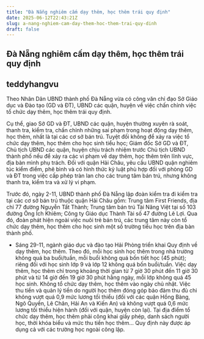 ```yaml
---
title: "Ðà Nẵng nghiêm cấm dạy thêm, học thêm trái quy định"
date: 2025-06-12T22:43:21Z
slug: a-nang-nghiem-cam-day-them-hoc-them-trai-quy-dinh
draft: false
---
```


## Ðà Nẵng nghiêm cấm dạy thêm, học thêm trái quy định

## teddyhangvu

Theo Nhân Dân
UBND thành phố Ðà Nẵng vừa có công văn chỉ đạo Sở Giáo dục và Ðào tạo (GD và ÐT), UBND các quận, huyện về việc chấn chỉnh việc tổ chức dạy thêm, học thêm trái quy định.

Cụ thể, giao Sở GD và ÐT, UBND các quận, huyện thường xuyên rà soát, thanh tra, kiểm tra, chấn chỉnh những sai phạm trong hoạt động dạy thêm, học thêm, nhất là  tại các cơ sở bán trú. Tuyệt đối không để xảy ra việc tổ chức dạy thêm, học thêm cho học sinh tiểu học; Giám đốc Sở GD và ÐT, Chủ tịch UBND các quận, huyện chịu trách nhiệm trước Chủ tịch UBND thành phố nếu để xảy ra các vi phạm về dạy thêm, học thêm trên lĩnh vực, địa bàn mình phụ trách. Ðối với quận Hải Châu, yêu cầu UBND quận nghiêm túc kiểm điểm, phê bình và có hình thức kỷ luật phù hợp đối với phòng GD và ÐT trong việc cấp phép tràn lan cho các trung tâm bán trú, nhưng không thanh tra, kiểm tra và xử lý vi phạm.

​Trước đó, ngày 2-11, UBND thành phố Ðà Nẵng lập đoàn kiểm tra đi kiểm tra tại các cơ sở bán trú thuộc quận Hải Châu gồm: Trung tâm First Friends, địa chỉ 77 đường Nguyễn Tất Thành; Trung tâm bán trú Tài Năng Việt tại số 103 đường Ông Ích Khiêm; Công ty Giáo dục Thành Tài số 47 đường Lê Lợi. Qua đó, đoàn phát hiện ngoài việc nuôi trẻ bán trú, các trung tâm này còn tổ chức dạy thêm, học thêm cho học sinh một số trường tiểu học trên địa bàn thành phố.
* Sáng 29-11, ngành giáo dục và đào tạo Hải Phòng triển khai Quy định về dạy thêm, học thêm.
Theo đó, mỗi học sinh học thêm trong nhà trường không quá ba buổi/tuần, mỗi buổi không quá bốn tiết học (45 phút); riêng đối với học sinh lớp 9 và lớp 12 không quá bốn buổi/tuần. Việc dạy thêm, học thêm chỉ trong khoảng thời gian từ 7 giờ 30 phút đến 11 giờ 30 phút và từ 14 giờ đến 19 giờ 30 phút hằng ngày, mỗi lớp không quá 45 học sinh. Không tổ chức dạy thêm, học thêm vào ngày chủ nhật. Việc thu tiền và quản lý tiền do người học thêm đóng góp bảo đảm thu đủ chi không vượt quá 0,9 mức lương tối thiểu (đối với các quận Hồng Bàng, Ngô Quyền, Lê Chân, Hải An và Kiến An) và không vượt quá 0,6 mức lương tối thiểu hiện hành (đối với quận, huyện còn lại). Tại địa điểm tổ chức dạy thêm, học thêm phải công khai giấy phép, danh sách người học, thời khóa biểu và mức thu tiền học thêm... Quy định này được áp dụng cả với các trường học ngoài công lập.